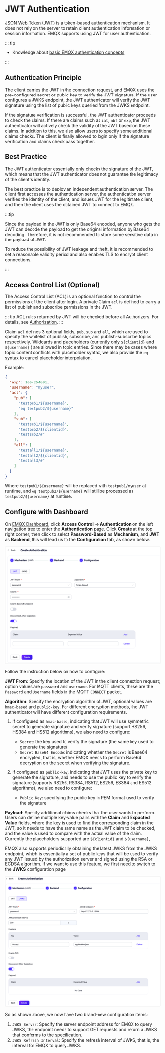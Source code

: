 # JWT Authentication

[JSON Web Token (JWT)](https://jwt.io/) is a token-based authentication mechanism. It does not rely on the server to retain client authentication information or session information. EMQX supports using JWT for user authentication. 

::: tip

- Knowledge about [basic EMQX authentication concepts](../authn/authn.md)

:::

## Authentication Principle

The client carries the JWT in the connection request, and EMQX uses the pre-configured secret or public key to verify the JWT signature. If the user configures a JWKS endpoint, the JWT authenticator will verify the JWT signature using the list of public keys queried from the JWKS endpoint. 

If the signature verification is successful, the JWT authenticator proceeds to check the claims. If there are claims such as `iat`, `nbf` or `exp`, the JWT authenticator will actively check the validity of the JWT based on these claims. In addition to this, we also allow users to specify some additional claims checks. The client is finally allowed to login only if the signature verification and claims check pass together.

## Best Practice

The JWT authenticator essentially only checks the signature of the JWT, which means that the JWT authenticator does not guarantee the legitimacy of the client's identity.

The best practice is to deploy an independent authentication server. The client first accesses the authentication server, the authentication server verifies the identity of the client, and issues JWT for the legitimate client, and then the client uses the obtained JWT to connect to EMQX.

:::tip

Since the payload in the JWT is only Base64 encoded, anyone who gets the JWT can decode the payload to get the original information by Base64 decoding. Therefore, it is not recommended to store some sensitive data in the payload of JWT.

To reduce the possibility of JWT leakage and theft, it is recommended to set a reasonable validity period and also enables TLS to encrypt client connections.

:::

## Access Control List (Optional)

The Access Control List (ACL) is an optional function to control the permissions of the client after login. A private Claim `acl` is defined to carry a list of publish and subscribe permissions in the JWT.

::: tip
ACL rules returned by JWT will be checked before all Authorizers. For details, see [Authorization](../authz/authz.md).
:::

Claim `acl` defines 3 optional fields, `pub`, `sub` and `all`, which are used to specify the whitelist of publish, subscribe, and publish-subscribe topics respectively. Wildcards and placeholders  (currently only `${clientid}` and `${username}` ) are allowed in topic entries.  Since there may be cases where topic content conflicts with placeholder syntax, we also provide the `eq` syntax to cancel placeholder interpolation. 

Example:

```json
{
  "exp": 1654254601,
  "username": "myuser",
  "acl": {
    "pub": [
      "testpub1/${username}",
      "eq testpub2/${username}"
    ],
    "sub": [
      "testsub1/${username}",
      "testpub2/${clientid}",
      "testsub2/#"
    ],
    "all": [
      "testall1/${username}",
      "testall2/${clientid}",
      "testall3/#"
    ]
  }
}
```

Where `testpub1/${username}` will be replaced with `testpub1/myuser` at runtime, and `eq testpub2/${username}` will still be processed as `testpub2/${username}` at runtime.

## Configure with Dashboard

On [EMQX Dashboard](http://127.0.0.1:18083/#/authentication), click **Access Control** -> **Authentication** on the left navigation tree to enter the **Authentication** page. Click **Create** at the top right corner, then click to select **Password-Based** as **Mechanism**, and **JWT** as **Backend**, this will lead us to the **Configuration** tab, as shown below. 

<img src="./assets/authn-jwt.png" alt="JWT" style="zoom:67%;" />

Follow the instruction below on how to configure:

**JWT From**: Specify the location of the JWT in the client connection request; option values are `password` and `username`. For MQTT clients, these are the `Password` and `Username` fields in the MQTT `CONNECT` packet.

**Algorithm**: Specify the encryption algorithm of JWT, optional values ​​are `hmac-based` and `public-key`. For different encryption methods, the JWT authenticator will have different configuration requirements.

1. If configured as `hmac-based`, indicating that JWT will use symmetric secret to generate signature and verify signature (support HS256, HS384 and HS512 algorithms), we also need to configure:
   - `Secret`: the key used to verify the signature (the same key used to generate the signature)
   - `Secret Base64 Encode`: indicating whether the `Secret` is Base64 encrypted, that is, whether EMQX needs to perform Base64 decryption on the secret when verifying the signature.

2. If configured as `public-key`, indicating that JWT uses the private key to generate the signature, and needs to use the public key to verify the signature (supports RS256, RS384, RS512, ES256, ES384 and ES512 algorithms), we also need to configure:
   - `Public Key`: specifying the public key in PEM format used to verify the signature

**Payload**: Specify additional claims checks that the user wants to perform. Users can define multiple key-value pairs with the **Claim** and **Expacted Value** fields, where the key is used to find the corresponding claim in the JWT, so it needs to have the same name as the JWT claim to be checked, and the value is used to compare with the actual value of the claim. Currently the placeholders supported are `${clientid}` and `${username}`, 

EMQX also supports periodically obtaining the latest JWKS from the JWKS endpoint, which is essentially a set of public keys that will be used to verify any JWT issued by the authorization server and signed using the RSA or ECDSA algorithm. If we want to use this feature, we first need to switch to the **JWKS** configuration page.

![](./assets/authn-jwt-2.png)

So as shown above, we now have two brand-new configuration items:

1. `JWKS Server`: Specify the server endpoint address for EMQX to query JWKS, the endpoint needs to support GET requests and return a JWKS that conforms to the specification.
2. `JWKS Refresh Interval`: Specify the refresh interval of JWKS, that is, the interval for EMQX to query JWKS.

## <!--Configure with Configuration Items-->

<!--You can also configuration items for the configuration. For detailed steps, see [authn-jwt:*](../../configuration/configuration-manual.html#authn-jwt:hmac-based). -->

